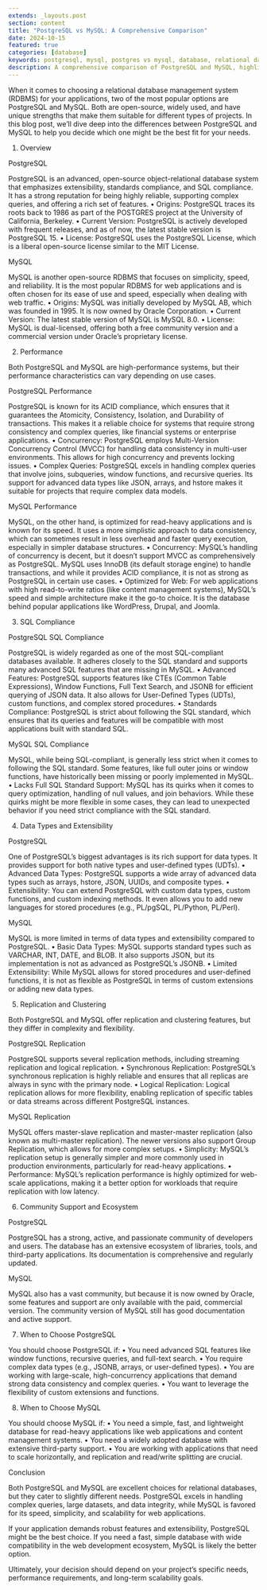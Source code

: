 ```yaml
---
extends: _layouts.post
section: content
title: "PostgreSQL vs MySQL: A Comprehensive Comparison"
date: 2024-10-15
featured: true
categories: [database]
keywords: postgresql, mysql, postgres vs mysql, database, relational database, rdbms
description: A comprehensive comparison of PostgreSQL and MySQL, highlighting their performance, SQL compliance, data types, replication, and use cases.
---
```


When it comes to choosing a relational database management system (RDBMS) for your applications, two of the most popular options are PostgreSQL and MySQL. Both are open-source, widely used, and have unique strengths that make them suitable for different types of projects. In this blog post, we’ll dive deep into the differences between PostgreSQL and MySQL to help you decide which one might be the best fit for your needs.

1. Overview

PostgreSQL

PostgreSQL is an advanced, open-source object-relational database system that emphasizes extensibility, standards compliance, and SQL compliance. It has a strong reputation for being highly reliable, supporting complex queries, and offering a rich set of features.
	•	Origins: PostgreSQL traces its roots back to 1986 as part of the POSTGRES project at the University of California, Berkeley.
	•	Current Version: PostgreSQL is actively developed with frequent releases, and as of now, the latest stable version is PostgreSQL 15.
	•	License: PostgreSQL uses the PostgreSQL License, which is a liberal open-source license similar to the MIT License.

MySQL

MySQL is another open-source RDBMS that focuses on simplicity, speed, and reliability. It is the most popular RDBMS for web applications and is often chosen for its ease of use and speed, especially when dealing with web traffic.
	•	Origins: MySQL was initially developed by MySQL AB, which was founded in 1995. It is now owned by Oracle Corporation.
	•	Current Version: The latest stable version of MySQL is MySQL 8.0.
	•	License: MySQL is dual-licensed, offering both a free community version and a commercial version under Oracle’s proprietary license.

2. Performance

Both PostgreSQL and MySQL are high-performance systems, but their performance characteristics can vary depending on use cases.

PostgreSQL Performance

PostgreSQL is known for its ACID compliance, which ensures that it guarantees the Atomicity, Consistency, Isolation, and Durability of transactions. This makes it a reliable choice for systems that require strong consistency and complex queries, like financial systems or enterprise applications.
	•	Concurrency: PostgreSQL employs Multi-Version Concurrency Control (MVCC) for handling data consistency in multi-user environments. This allows for high concurrency and prevents locking issues.
	•	Complex Queries: PostgreSQL excels in handling complex queries that involve joins, subqueries, window functions, and recursive queries. Its support for advanced data types like JSON, arrays, and hstore makes it suitable for projects that require complex data models.

MySQL Performance

MySQL, on the other hand, is optimized for read-heavy applications and is known for its speed. It uses a more simplistic approach to data consistency, which can sometimes result in less overhead and faster query execution, especially in simpler database structures.
	•	Concurrency: MySQL’s handling of concurrency is decent, but it doesn’t support MVCC as comprehensively as PostgreSQL. MySQL uses InnoDB (its default storage engine) to handle transactions, and while it provides ACID compliance, it is not as strong as PostgreSQL in certain use cases.
	•	Optimized for Web: For web applications with high read-to-write ratios (like content management systems), MySQL’s speed and simple architecture make it the go-to choice. It is the database behind popular applications like WordPress, Drupal, and Joomla.

3. SQL Compliance

PostgreSQL SQL Compliance

PostgreSQL is widely regarded as one of the most SQL-compliant databases available. It adheres closely to the SQL standard and supports many advanced SQL features that are missing in MySQL.
	•	Advanced Features: PostgreSQL supports features like CTEs (Common Table Expressions), Window Functions, Full Text Search, and JSONB for efficient querying of JSON data. It also allows for User-Defined Types (UDTs), custom functions, and complex stored procedures.
	•	Standards Compliance: PostgreSQL is strict about following the SQL standard, which ensures that its queries and features will be compatible with most applications built with standard SQL.

MySQL SQL Compliance

MySQL, while being SQL-compliant, is generally less strict when it comes to following the SQL standard. Some features, like full outer joins or window functions, have historically been missing or poorly implemented in MySQL.
	•	Lacks Full SQL Standard Support: MySQL has its quirks when it comes to query optimization, handling of null values, and join behaviors. While these quirks might be more flexible in some cases, they can lead to unexpected behavior if you need strict compliance with the SQL standard.

4. Data Types and Extensibility

PostgreSQL

One of PostgreSQL’s biggest advantages is its rich support for data types. It provides support for both native types and user-defined types (UDTs).
	•	Advanced Data Types: PostgreSQL supports a wide array of advanced data types such as arrays, hstore, JSON, UUIDs, and composite types.
	•	Extensibility: You can extend PostgreSQL with custom data types, custom functions, and custom indexing methods. It even allows you to add new languages for stored procedures (e.g., PL/pgSQL, PL/Python, PL/Perl).

MySQL

MySQL is more limited in terms of data types and extensibility compared to PostgreSQL.
	•	Basic Data Types: MySQL supports standard types such as VARCHAR, INT, DATE, and BLOB. It also supports JSON, but its implementation is not as advanced as PostgreSQL’s JSONB.
	•	Limited Extensibility: While MySQL allows for stored procedures and user-defined functions, it is not as flexible as PostgreSQL in terms of custom extensions or adding new data types.

5. Replication and Clustering

Both PostgreSQL and MySQL offer replication and clustering features, but they differ in complexity and flexibility.

PostgreSQL Replication

PostgreSQL supports several replication methods, including streaming replication and logical replication.
	•	Synchronous Replication: PostgreSQL’s synchronous replication is highly reliable and ensures that all replicas are always in sync with the primary node.
	•	Logical Replication: Logical replication allows for more flexibility, enabling replication of specific tables or data streams across different PostgreSQL instances.

MySQL Replication

MySQL offers master-slave replication and master-master replication (also known as multi-master replication). The newer versions also support Group Replication, which allows for more complex setups.
	•	Simplicity: MySQL’s replication setup is generally simpler and more commonly used in production environments, particularly for read-heavy applications.
	•	Performance: MySQL’s replication performance is highly optimized for web-scale applications, making it a better option for workloads that require replication with low latency.

6. Community Support and Ecosystem

PostgreSQL

PostgreSQL has a strong, active, and passionate community of developers and users. The database has an extensive ecosystem of libraries, tools, and third-party applications. Its documentation is comprehensive and regularly updated.

MySQL

MySQL also has a vast community, but because it is now owned by Oracle, some features and support are only available with the paid, commercial version. The community version of MySQL still has good documentation and active support.

7. When to Choose PostgreSQL

You should choose PostgreSQL if:
	•	You need advanced SQL features like window functions, recursive queries, and full-text search.
	•	You require complex data types (e.g., JSONB, arrays, or user-defined types).
	•	You are working with large-scale, high-concurrency applications that demand strong data consistency and complex queries.
	•	You want to leverage the flexibility of custom extensions and functions.

8. When to Choose MySQL

You should choose MySQL if:
	•	You need a simple, fast, and lightweight database for read-heavy applications like web applications and content management systems.
	•	You need a widely adopted database with extensive third-party support.
	•	You are working with applications that need to scale horizontally, and replication and read/write splitting are crucial.


Conclusion

Both PostgreSQL and MySQL are excellent choices for relational databases, but they cater to slightly different needs. PostgreSQL excels in handling complex queries, large datasets, and data integrity, while MySQL is favored for its speed, simplicity, and scalability for web applications.

If your application demands robust features and extensibility, PostgreSQL might be the best choice. If you need a fast, simple database with wide compatibility in the web development ecosystem, MySQL is likely the better option.

Ultimately, your decision should depend on your project’s specific needs, performance requirements, and long-term scalability goals.